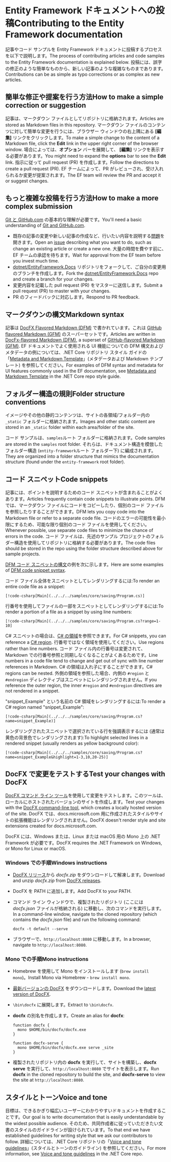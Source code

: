 # <a name="contributing-to-the-entity-framework-documentation"></a><span data-ttu-id="ffeb1-101">Entity Framework ドキュメントへの投稿</span><span class="sxs-lookup"><span data-stu-id="ffeb1-101">Contributing to the Entity Framework documentation</span></span>

<span data-ttu-id="ffeb1-102">記事やコード サンプルを Entity Framework ドキュメントに投稿するプロセスを以下で説明します。</span><span class="sxs-lookup"><span data-stu-id="ffeb1-102">The process of contributing articles and code samples to the Entity Framework documentation is explained below.</span></span> <span data-ttu-id="ffeb1-103">投稿には、誤字の修正のような簡単なものから、新しい記事のような複雑なものまであります。</span><span class="sxs-lookup"><span data-stu-id="ffeb1-103">Contributions can be as simple as typo corrections or as complex as new articles.</span></span>

## <a name="how-to-make-a-simple-correction-or-suggestion"></a><span data-ttu-id="ffeb1-104">簡単な修正や提案を行う方法</span><span class="sxs-lookup"><span data-stu-id="ffeb1-104">How to make a simple correction or suggestion</span></span>

<span data-ttu-id="ffeb1-105">記事は、マークダウン ファイルとしてリポジトリに格納されます。</span><span class="sxs-lookup"><span data-stu-id="ffeb1-105">Articles are stored as Markdown files in this repository.</span></span> <span data-ttu-id="ffeb1-106">マークダウン ファイルのコンテンツに対して簡単な変更を行うには、ブラウザー ウィンドウの右上隅にある **[編集]** リンクをクリックします。</span><span class="sxs-lookup"><span data-stu-id="ffeb1-106">To make a simple change to the content of a Markdown file, click the **Edit** link in the upper right corner of the browser window.</span></span> <span data-ttu-id="ffeb1-107">場合によっては、**オプション** バーを展開して、 **[編集]** リンクを表示する必要があります。</span><span class="sxs-lookup"><span data-stu-id="ffeb1-107">You might need to expand the **options** bar to see the **Edit** link.</span></span> <span data-ttu-id="ffeb1-108">指示に従って pull request (PR) を作成します。</span><span class="sxs-lookup"><span data-stu-id="ffeb1-108">Follow the directions to create a pull request (PR).</span></span> <span data-ttu-id="ffeb1-109">EF チームによって、PR がレビューされ、受け入れられるか変更が提案されます。</span><span class="sxs-lookup"><span data-stu-id="ffeb1-109">The EF team will review the PR and accept it or suggest changes.</span></span>

## <a name="how-to-make-a-more-complex-submission"></a><span data-ttu-id="ffeb1-110">もっと複雑な投稿を行う方法</span><span class="sxs-lookup"><span data-stu-id="ffeb1-110">How to make a more complex submission</span></span>

<span data-ttu-id="ffeb1-111">[Git と GitHub.com](https://guides.github.com/activities/hello-world/) の基本的な理解が必要です。</span><span class="sxs-lookup"><span data-stu-id="ffeb1-111">You'll need a basic understanding of [Git and GitHub.com](https://guides.github.com/activities/hello-world/).</span></span>

* <span data-ttu-id="ffeb1-112">既存の記事の変更や新しい記事の作成など、行いたい内容を説明する[問題](https://github.com/dotnet/EntityFramework.Docs/issues/new)を開きます。</span><span class="sxs-lookup"><span data-stu-id="ffeb1-112">Open an [issue](https://github.com/dotnet/EntityFramework.Docs/issues/new) describing what you want to do, such as change an existing article or create a new one.</span></span> <span data-ttu-id="ffeb1-113">大量の時間を費やす前に、EF チームの承認を待ちます。</span><span class="sxs-lookup"><span data-stu-id="ffeb1-113">Wait for approval from the EF team before you invest much time.</span></span>
* <span data-ttu-id="ffeb1-114">[dotnet/EntityFramework.Docs](https://github.com/dotnet/EntityFramework.Docs/) リポジトリをフォークして、ご自分の変更用のブランチを作成します。</span><span class="sxs-lookup"><span data-stu-id="ffeb1-114">Fork the [dotnet/EntityFramework.Docs](https://github.com/dotnet/EntityFramework.Docs/) repo and create a branch for your changes.</span></span>
* <span data-ttu-id="ffeb1-115">変更内容を記載した pull request (PR) をマスターに送信します。</span><span class="sxs-lookup"><span data-stu-id="ffeb1-115">Submit a pull request (PR) to master with your changes.</span></span>
* <span data-ttu-id="ffeb1-116">PR のフィードバックに対応します。</span><span class="sxs-lookup"><span data-stu-id="ffeb1-116">Respond to PR feedback.</span></span>

## <a name="markdown-syntax"></a><span data-ttu-id="ffeb1-117">マークダウンの構文</span><span class="sxs-lookup"><span data-stu-id="ffeb1-117">Markdown syntax</span></span>

<span data-ttu-id="ffeb1-118">記事は [DocFX Flavored Markdown (DFM)](http://dotnet.github.io/docfx/spec/docfx_flavored_markdown.html) で書かれています。これは [GitHub flavored Markdown (GFM)](https://guides.github.com/features/mastering-markdown/) のスーパーセットです。</span><span class="sxs-lookup"><span data-stu-id="ffeb1-118">Articles are written in [DocFx-flavored Markdown (DFM)](http://dotnet.github.io/docfx/spec/docfx_flavored_markdown.html), a superset of [GitHub-flavored Markdown (GFM)](https://guides.github.com/features/mastering-markdown/).</span></span> <span data-ttu-id="ffeb1-119">EF ドキュメントでよく使用される UI 機能についての DFM 構文およびメタデータの例については、.NET Core リポジトリ スタイル ガイドの「[Metadata and Markdown Template](https://github.com/dotnet/docs/blob/master/styleguide/template.md)」(メタデータおよび Markdown テンプレート) を参照してください。</span><span class="sxs-lookup"><span data-stu-id="ffeb1-119">For examples of DFM syntax and metadata for UI features commonly used in the EF documentation, see [Metadata and Markdown Template](https://github.com/dotnet/docs/blob/master/styleguide/template.md) in the .NET Core repo style guide.</span></span>

## <a name="folder-structure-conventions"></a><span data-ttu-id="ffeb1-120">フォルダー構造の規則</span><span class="sxs-lookup"><span data-stu-id="ffeb1-120">Folder structure conventions</span></span>

<span data-ttu-id="ffeb1-121">イメージやその他の静的コンテンツは、サイトの各領域/フォルダー内の `_static` フォルダーに格納されます。</span><span class="sxs-lookup"><span data-stu-id="ffeb1-121">Images and other static content are stored in an `_static` folder within each area/folder of the site.</span></span>

<span data-ttu-id="ffeb1-122">コード サンプルは、`samples`ルート フォルダーに格納されます。</span><span class="sxs-lookup"><span data-stu-id="ffeb1-122">Code samples are stored in the `samples` root folder.</span></span> <span data-ttu-id="ffeb1-123">それらは、ドキュメント構造を模倣したフォルダー構造 (`entity-framework`ルート フォルダー下) に編成されます。</span><span class="sxs-lookup"><span data-stu-id="ffeb1-123">They are organized into a folder structure that mimics the documentation structure (found under the `entity-framework` root folder).</span></span>

## <a name="code-snippets"></a><span data-ttu-id="ffeb1-124">コード スニペット</span><span class="sxs-lookup"><span data-stu-id="ffeb1-124">Code snippets</span></span>

<span data-ttu-id="ffeb1-125">記事には、ポイントを説明するためのコード スニペットが含まれることがよくあります。</span><span class="sxs-lookup"><span data-stu-id="ffeb1-125">Articles frequently contain code snippets to illustrate points.</span></span> <span data-ttu-id="ffeb1-126">DFM では、マークダウン ファイルにコードをコピーしたり、個別のコード ファイルを参照したりすることができます。</span><span class="sxs-lookup"><span data-stu-id="ffeb1-126">DFM lets you copy code into the Markdown file or refer to a separate code file.</span></span> <span data-ttu-id="ffeb1-127">コードのエラーの可能性を最小限にするため、可能な限り個別のコード ファイルを使用してください。</span><span class="sxs-lookup"><span data-stu-id="ffeb1-127">Whenever possible, use separate code files to minimize the chance of errors in the code.</span></span> <span data-ttu-id="ffeb1-128">コード ファイルは、先述のサンプル プロジェクトのフォルダー構造を使用してリポジトリに格納する必要があります。</span><span class="sxs-lookup"><span data-stu-id="ffeb1-128">The code files should be stored in the repo using the folder structure described above for sample projects.</span></span>

<span data-ttu-id="ffeb1-129">[DFM コード スニペットの構文](http://dotnet.github.io/docfx/spec/docfx_flavored_markdown.html#code-snippet)の例を次に示します。</span><span class="sxs-lookup"><span data-stu-id="ffeb1-129">Here are some examples of [DFM code snippet syntax](http://dotnet.github.io/docfx/spec/docfx_flavored_markdown.html#code-snippet).</span></span>

<span data-ttu-id="ffeb1-130">コード ファイル全体をスニペットとしてレンダリングするには:</span><span class="sxs-lookup"><span data-stu-id="ffeb1-130">To render an entire code file as a snippet:</span></span>

``` none
[!code-csharp[Main](../../../samples/core/saving/Program.cs)]
```

<span data-ttu-id="ffeb1-131">行番号を使用してファイルの一部をスニペットとしてレンダリングするには:</span><span class="sxs-lookup"><span data-stu-id="ffeb1-131">To render a portion of a file as a snippet by using line numbers:</span></span>

``` none
[!code-csharp[Main](../../../samples/core/saving/Program.cs?range=1-10]
```

<span data-ttu-id="ffeb1-132">C# スニペットの場合は、[C# の領域](https://msdn.microsoft.com/library/9a1ybwek.aspx)を参照できます。</span><span class="sxs-lookup"><span data-stu-id="ffeb1-132">For C# snippets, you can reference a [C# region](https://msdn.microsoft.com/library/9a1ybwek.aspx).</span></span> <span data-ttu-id="ffeb1-133">行番号ではなく領域を使用してください。</span><span class="sxs-lookup"><span data-stu-id="ffeb1-133">Use regions rather than line numbers.</span></span> <span data-ttu-id="ffeb1-134">コード ファイル内の行番号は変更されて、Markdown での行番号参照と同期しなくなることがよくあるためです。</span><span class="sxs-lookup"><span data-stu-id="ffeb1-134">Line numbers in a code file tend to change and get out of sync with line number references in Markdown.</span></span> <span data-ttu-id="ffeb1-135">C# の領域は入れ子にすることができます。</span><span class="sxs-lookup"><span data-stu-id="ffeb1-135">C# regions can be nested.</span></span> <span data-ttu-id="ffeb1-136">外側の領域を参照した場合、内側の `#region` と `#endregion` ディレクティブはスニペットにレンダリングされません。</span><span class="sxs-lookup"><span data-stu-id="ffeb1-136">If you reference the outer region, the inner `#region` and `#endregion` directives are not rendered in a snippet.</span></span>

<span data-ttu-id="ffeb1-137">"snippet_Example" という名前の C# 領域をレンダリングするには:</span><span class="sxs-lookup"><span data-stu-id="ffeb1-137">To render a C# region named "snippet_Example":</span></span>

``` none
[!code-csharp[Main](../../../samples/core/saving/Program.cs?name=snippet_Example)]
```

<span data-ttu-id="ffeb1-138">レンダリングされたスニペットで選択されている行を強調表示するには (通常は黄色の背景色でレンダリングされます):</span><span class="sxs-lookup"><span data-stu-id="ffeb1-138">To highlight selected lines in a rendered snippet (usually renders as yellow background color):</span></span>

``` none
[!code-csharp[Main](../../../samples/core/saving/Program.cs?name=snippet_Example&highlight=1-3,10,20-25)]
```

## <a name="test-your-changes-with-docfx"></a><span data-ttu-id="ffeb1-139">DocFX で変更をテストする</span><span class="sxs-lookup"><span data-stu-id="ffeb1-139">Test your changes with DocFX</span></span>

<span data-ttu-id="ffeb1-140">[DocFX コマンド ライン ツール](https://dotnet.github.io/docfx/tutorial/docfx_getting_started.html#2-use-docfx-as-a-command-line-tool)を使用して変更をテストします。このツールは、ローカルにホストされたバージョンのサイトを作成します。</span><span class="sxs-lookup"><span data-stu-id="ffeb1-140">Test your changes with the [DocFX command-line tool](https://dotnet.github.io/docfx/tutorial/docfx_getting_started.html#2-use-docfx-as-a-command-line-tool), which creates a locally hosted version of the site.</span></span> <span data-ttu-id="ffeb1-141">DocFX では、docs.microsoft.com 用に作成されたスタイルやサイトの拡張機能はレンダリングされません。</span><span class="sxs-lookup"><span data-stu-id="ffeb1-141">DocFX doesn't render style and site extensions created for docs.microsoft.com.</span></span>

<span data-ttu-id="ffeb1-142">DocFX には、Windows または、Linux または macOS 用の Mono 上の .NET Framework が必要です。</span><span class="sxs-lookup"><span data-stu-id="ffeb1-142">DocFX requires the .NET Framework on Windows, or Mono for Linux or macOS.</span></span>

### <a name="windows-instructions"></a><span data-ttu-id="ffeb1-143">Windows での手順</span><span class="sxs-lookup"><span data-stu-id="ffeb1-143">Windows instructions</span></span>

* <span data-ttu-id="ffeb1-144">[DocFX リリース](https://github.com/dotnet/docfx/releases)から *docfx.zip* をダウンロードして解凍します。</span><span class="sxs-lookup"><span data-stu-id="ffeb1-144">Download and unzip *docfx.zip* from [DocFX releases](https://github.com/dotnet/docfx/releases).</span></span>
* <span data-ttu-id="ffeb1-145">DocFX を PATH に追加します。</span><span class="sxs-lookup"><span data-stu-id="ffeb1-145">Add DocFX to your PATH.</span></span>
* <span data-ttu-id="ffeb1-146">コマンド ライン ウィンドウで、複製されたリポジトリ (ここには *docfx.json* ファイルが格納される) に移動し、次のコマンドを実行します。</span><span class="sxs-lookup"><span data-stu-id="ffeb1-146">In a command-line window, navigate to the cloned repository (which contains the *docfx.json* file) and run the following command:</span></span>

   ``` console
   docfx -t default --serve
   ```

* <span data-ttu-id="ffeb1-147">ブラウザーで、`http://localhost:8080` に移動します。</span><span class="sxs-lookup"><span data-stu-id="ffeb1-147">In a browser, navigate to `http://localhost:8080`.</span></span>

### <a name="mono-instructions"></a><span data-ttu-id="ffeb1-148">Mono での手順</span><span class="sxs-lookup"><span data-stu-id="ffeb1-148">Mono instructions</span></span>

* <span data-ttu-id="ffeb1-149">Homebrew を使用して Mono をインストールします (`brew install mono`)。</span><span class="sxs-lookup"><span data-stu-id="ffeb1-149">Install Mono via Homebrew - `brew install mono`.</span></span>
* <span data-ttu-id="ffeb1-150">[最新バージョンの DocFX](https://github.com/dotnet/docfx/releases/tag/v2.7.2) をダウンロードします。</span><span class="sxs-lookup"><span data-stu-id="ffeb1-150">Download the [latest version of DocFX](https://github.com/dotnet/docfx/releases/tag/v2.7.2).</span></span>
* <span data-ttu-id="ffeb1-151">`\bin\docfx` に展開します。</span><span class="sxs-lookup"><span data-stu-id="ffeb1-151">Extract to `\bin\docfx`.</span></span>
* <span data-ttu-id="ffeb1-152">**docfx** の別名を作成します。</span><span class="sxs-lookup"><span data-stu-id="ffeb1-152">Create an alias for **docfx**:</span></span>

  ``` console
  function docfx {
    mono $HOME/bin/docfx/docfx.exe
  }

  function docfx-serve {
    mono $HOME/bin/docfx/docfx.exe serve _site
  }
  ```

* <span data-ttu-id="ffeb1-153">複製されたリポジトリ内の **docfx** を実行して、サイトを構築し、**docfx serve** を実行して、`http://localhost:8080` でサイトを表示します。</span><span class="sxs-lookup"><span data-stu-id="ffeb1-153">Run **docfx** in the cloned repository to build the site, and **docfx-serve** to view the site at `http://localhost:8080`.</span></span>

## <a name="voice-and-tone"></a><span data-ttu-id="ffeb1-154">スタイルとトーン</span><span class="sxs-lookup"><span data-stu-id="ffeb1-154">Voice and tone</span></span>

<span data-ttu-id="ffeb1-155">目標は、できるかぎり幅広いユーザーにわかりやすいドキュメントを作成することです。</span><span class="sxs-lookup"><span data-stu-id="ffeb1-155">Our goal is to write documentation that is easily understandable by the widest possible audience.</span></span> <span data-ttu-id="ffeb1-156">そのため、共同作成者に従っていただきたい文書のスタイルのガイドラインが設けられています。</span><span class="sxs-lookup"><span data-stu-id="ffeb1-156">To that end we have established guidelines for writing style that we ask our contributors to follow.</span></span> <span data-ttu-id="ffeb1-157">詳細については、.NET Core リポジトリの「[Voice and tone guidelines](https://github.com/dotnet/docs/blob/master/styleguide/voice-tone.md)」(スタイルとトーンのガイドライン) を参照してください。</span><span class="sxs-lookup"><span data-stu-id="ffeb1-157">For more information, see [Voice and tone guidelines](https://github.com/dotnet/docs/blob/master/styleguide/voice-tone.md) in the .NET Core repo.</span></span>
